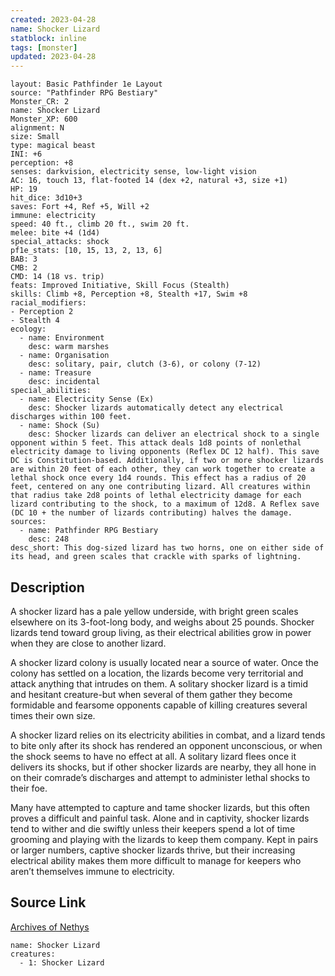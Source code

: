 ```yaml
---
created: 2023-04-28
name: Shocker Lizard
statblock: inline
tags: [monster]
updated: 2023-04-28
---
```

```statblock
layout: Basic Pathfinder 1e Layout
source: "Pathfinder RPG Bestiary"
Monster_CR: 2
name: Shocker Lizard
Monster_XP: 600
alignment: N
size: Small
type: magical beast
INI: +6
perception: +8
senses: darkvision, electricity sense, low-light vision
AC: 16, touch 13, flat-footed 14 (dex +2, natural +3, size +1)
HP: 19
hit_dice: 3d10+3
saves: Fort +4, Ref +5, Will +2
immune: electricity
speed: 40 ft., climb 20 ft., swim 20 ft.
melee: bite +4 (1d4)
special_attacks: shock
pf1e_stats: [10, 15, 13, 2, 13, 6]
BAB: 3
CMB: 2
CMD: 14 (18 vs. trip)
feats: Improved Initiative, Skill Focus (Stealth)
skills: Climb +8, Perception +8, Stealth +17, Swim +8
racial_modifiers:
- Perception 2
- Stealth 4
ecology:
  - name: Environment
    desc: warm marshes
  - name: Organisation
    desc: solitary, pair, clutch (3-6), or colony (7-12)
  - name: Treasure
    desc: incidental
special_abilities:
  - name: Electricity Sense (Ex)
    desc: Shocker lizards automatically detect any electrical discharges within 100 feet.
  - name: Shock (Su)
    desc: Shocker lizards can deliver an electrical shock to a single opponent within 5 feet. This attack deals 1d8 points of nonlethal electricity damage to living opponents (Reflex DC 12 half). This save DC is Constitution-based. Additionally, if two or more shocker lizards are within 20 feet of each other, they can work together to create a lethal shock once every 1d4 rounds. This effect has a radius of 20 feet, centered on any one contributing lizard. All creatures within that radius take 2d8 points of lethal electricity damage for each lizard contributing to the shock, to a maximum of 12d8. A Reflex save (DC 10 + the number of lizards contributing) halves the damage.
sources:
  - name: Pathfinder RPG Bestiary
    desc: 248
desc_short: This dog-sized lizard has two horns, one on either side of its head, and green scales that crackle with sparks of lightning.
```
## Description
A shocker lizard has a pale yellow underside, with bright green scales elsewhere on its 3-foot-long body, and weighs about 25 pounds. Shocker lizards tend toward group living, as their electrical abilities grow in power when they are close to another lizard.

A shocker lizard colony is usually located near a source of water. Once the colony has settled on a location, the lizards become very territorial and attack anything that intrudes on them. A solitary shocker lizard is a timid and hesitant creature-but when several of them gather they become formidable and fearsome opponents capable of killing creatures several times their own size.

A shocker lizard relies on its electricity abilities in combat, and a lizard tends to bite only after its shock has rendered an opponent unconscious, or when the shock seems to have no effect at all. A solitary lizard flees once it delivers its shocks, but if other shocker lizards are nearby, they all hone in on their comrade’s discharges and attempt to administer lethal shocks to their foe.

Many have attempted to capture and tame shocker lizards, but this often proves a difficult and painful task. Alone and in captivity, shocker lizards tend to wither and die swiftly unless their keepers spend a lot of time grooming and playing with the lizards to keep them company. Kept in pairs or larger numbers, captive shocker lizards thrive, but their increasing electrical ability makes them more difficult to manage for keepers who aren’t themselves immune to electricity.
## Source Link
[Archives of Nethys](https://aonprd.com/MonsterDisplay.aspx?ItemName=Shocker%20Lizard)
```encounter-table
name: Shocker Lizard
creatures:
  - 1: Shocker Lizard
```
